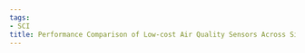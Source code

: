 ```yaml
---
tags:
- SCI
title: Performance Comparison of Low-cost Air Quality Sensors Across Six Cities of Continental United States
---
```

